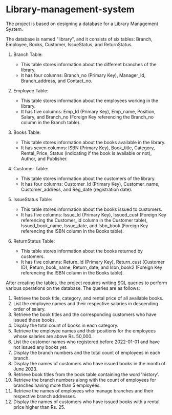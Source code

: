 # Library-management-system
The project is based on designing a database for a Library Management System. 



The database is named "library", and it consists of six tables: Branch, Employee, Books, Customer, IssueStatus, and ReturnStatus.

1. Branch Table:
   - This table stores information about the different branches of the library.
   - It has four columns: Branch_no (Primary Key), Manager_Id, Branch_address, and Contact_no.

2. Employee Table:
   - This table stores information about the employees working in the library.
   - It has five columns: Emp_Id (Primary Key), Emp_name, Position, Salary, and Branch_no (Foreign Key referencing the Branch_no column in the Branch table).

3. Books Table:
   - This table stores information about the books available in the library.
   - It has seven columns: ISBN (Primary Key), Book_title, Category, Rental_Price, Status (indicating if the book is available or not), Author, and Publisher.

4. Customer Table:
   - This table stores information about the customers of the library.
   - It has four columns: Customer_Id (Primary Key), Customer_name, Customer_address, and Reg_date (registration date).

5. IssueStatus Table:
   - This table stores information about the books issued to customers.
   - It has five columns: Issue_Id (Primary Key), Issued_cust (Foreign Key referencing the Customer_Id column in the Customer table), Issued_book_name, Issue_date, and Isbn_book (Foreign Key referencing the ISBN column in the Books table).

6. ReturnStatus Table:
   - This table stores information about the books returned by customers.
   - It has five columns: Return_Id (Primary Key), Return_cust (Customer ID), Return_book_name, Return_date, and Isbn_book2 (Foreign Key referencing the ISBN column in the Books table).

After creating the tables, the project requires writing SQL queries to perform various operations on the database. The queries are as follows:

1. Retrieve the book title, category, and rental price of all available books.
2. List the employee names and their respective salaries in descending order of salary.
3. Retrieve the book titles and the corresponding customers who have issued those books.
4. Display the total count of books in each category.
5. Retrieve the employee names and their positions for the employees whose salaries are above Rs. 50,000.
6. List the customer names who registered before 2022-01-01 and have not issued any books yet.
7. Display the branch numbers and the total count of employees in each branch.
8. Display the names of customers who have issued books in the month of June 2023.
9. Retrieve book titles from the book table containing the word 'history'.
10. Retrieve the branch numbers along with the count of employees for branches having more than 5 employees.
11. Retrieve the names of employees who manage branches and their respective branch addresses.
12. Display the names of customers who have issued books with a rental price higher than Rs. 25.

